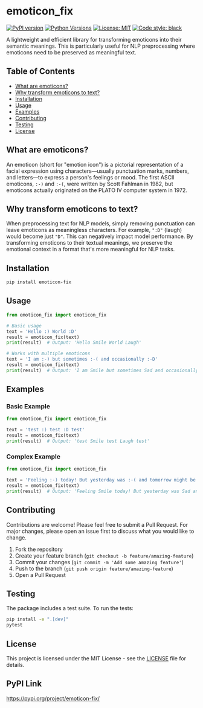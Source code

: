 # emoticon_fix

[![PyPI version](https://badge.fury.io/py/emoticon-fix.svg?t=20250410)](https://badge.fury.io/py/emoticon-fix)
[![Python Versions](https://img.shields.io/pypi/pyversions/emoticon-fix.svg)](https://pypi.org/project/emoticon-fix/)
[![License: MIT](https://img.shields.io/badge/License-MIT-yellow.svg)](https://opensource.org/licenses/MIT)
[![Code style: black](https://img.shields.io/badge/code%20style-black-000000.svg)](https://github.com/psf/black)

A lightweight and efficient library for transforming emoticons into their semantic meanings. This is particularly useful for NLP preprocessing where emoticons need to be preserved as meaningful text.

## Table of Contents

- [What are emoticons?](#what-are-emoticons)
- [Why transform emoticons to text?](#why-transform-emoticons-to-text)
- [Installation](#installation)
- [Usage](#usage)
- [Examples](#examples)
- [Contributing](#contributing)
- [Testing](#testing)
- [License](#license)

## What are emoticons?

An emoticon (short for "emotion icon") is a pictorial representation of a facial expression using characters—usually punctuation marks, numbers, and letters—to express a person's feelings or mood. The first ASCII emoticons, `:-)` and `:-(`, were written by Scott Fahlman in 1982, but emoticons actually originated on the PLATO IV computer system in 1972.

## Why transform emoticons to text?

When preprocessing text for NLP models, simply removing punctuation can leave emoticons as meaningless characters. For example, `":D"` (laugh) would become just `"D"`. This can negatively impact model performance. By transforming emoticons to their textual meanings, we preserve the emotional context in a format that's more meaningful for NLP tasks.

## Installation

```bash
pip install emoticon-fix
```

## Usage

```python
from emoticon_fix import emoticon_fix

# Basic usage
text = 'Hello :) World :D'
result = emoticon_fix(text)
print(result)  # Output: 'Hello Smile World Laugh'

# Works with multiple emoticons
text = 'I am :-) but sometimes :-( and occasionally :-D'
result = emoticon_fix(text)
print(result)  # Output: 'I am Smile but sometimes Sad and occasionally Laugh'
```

## Examples

### Basic Example
```python
from emoticon_fix import emoticon_fix

text = 'test :) test :D test'
result = emoticon_fix(text)
print(result)  # Output: 'test Smile test Laugh test'
```

### Complex Example
```python
from emoticon_fix import emoticon_fix

text = 'Feeling :-) today! But yesterday was :-( and tomorrow might be :-D'
result = emoticon_fix(text)
print(result)  # Output: 'Feeling Smile today! But yesterday was Sad and tomorrow might be Laugh'
```

## Contributing

Contributions are welcome! Please feel free to submit a Pull Request. For major changes, please open an issue first to discuss what you would like to change.

1. Fork the repository
2. Create your feature branch (`git checkout -b feature/amazing-feature`)
3. Commit your changes (`git commit -m 'Add some amazing feature'`)
4. Push to the branch (`git push origin feature/amazing-feature`)
5. Open a Pull Request

## Testing

The package includes a test suite. To run the tests:

```bash
pip install -e ".[dev]"
pytest
```

## License

This project is licensed under the MIT License - see the [LICENSE](LICENSE) file for details.

## PyPI Link

https://pypi.org/project/emoticon-fix/
